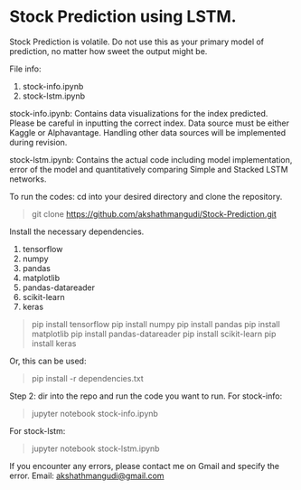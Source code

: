 # Stock Prediction using LSTM. 

Stock Prediction is volatile. Do not use this as your primary model of prediction, no matter how sweet the output might
be. 

File info: 
1. stock-info.ipynb
2. stock-lstm.ipynb

stock-info.ipynb: Contains data visualizations for the index predicted. Please be careful in inputting the correct index. 
Data source must be either Kaggle or Alphavantage. Handling other data sources will be implemented during revision. 

stock-lstm.ipynb: Contains the actual code including model implementation, error of the model and quantitatively comparing
Simple and Stacked LSTM networks. 

To run the codes: cd into your desired directory and clone the repository. 
> git clone https://github.com/akshathmangudi/Stock-Prediction.git

Install the necessary dependencies. 
1. tensorflow
2. numpy
3. pandas
4. matplotlib
5. pandas-datareader
6. scikit-learn
7. keras

> pip install tensorflow
> pip install numpy
> pip install pandas
> pip install matplotlib
> pip install pandas-datareader
> pip install scikit-learn
> pip install keras

Or, this can be used: 
> pip install -r dependencies.txt

Step 2: dir into the repo and run the code you want to run. 
For stock-info: 
> jupyter notebook stock-info.ipynb

For stock-lstm: 
> jupyter notebook stock-lstm.ipynb

If you encounter any errors, please contact me on Gmail and specify the error. 
Email: akshathmangudi@gmail.com